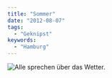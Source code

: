 ```yaml
---
title: "Sommer"
date: "2012-08-07"
tags:
  - "Geknipst"
keywords:
  - "Hamburg"
---
```


![Alle sprechen über das Wetter.](/images/codecandies/20120807-075443-1024x767.jpg)
